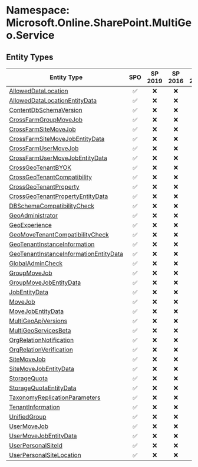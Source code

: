 # Namespace: Microsoft.Online.SharePoint.MultiGeo.Service

## Entity Types

Entity Type | SPO | SP 2019 | SP 2016 | SP 2013
----------|:---:|:-------:|:-------:|:-------:
[AllowedDataLocation](./EntityTypes/AllowedDataLocation.md) | ✅ | ❌ | ❌ | ❌
[AllowedDataLocationEntityData](./EntityTypes/AllowedDataLocationEntityData.md) | ✅ | ❌ | ❌ | ❌
[ContentDbSchemaVersion](./EntityTypes/ContentDbSchemaVersion.md) | ✅ | ❌ | ❌ | ❌
[CrossFarmGroupMoveJob](./EntityTypes/CrossFarmGroupMoveJob.md) | ✅ | ❌ | ❌ | ❌
[CrossFarmSiteMoveJob](./EntityTypes/CrossFarmSiteMoveJob.md) | ✅ | ❌ | ❌ | ❌
[CrossFarmSiteMoveJobEntityData](./EntityTypes/CrossFarmSiteMoveJobEntityData.md) | ✅ | ❌ | ❌ | ❌
[CrossFarmUserMoveJob](./EntityTypes/CrossFarmUserMoveJob.md) | ✅ | ❌ | ❌ | ❌
[CrossFarmUserMoveJobEntityData](./EntityTypes/CrossFarmUserMoveJobEntityData.md) | ✅ | ❌ | ❌ | ❌
[CrossGeoTenantBYOK](./EntityTypes/CrossGeoTenantBYOK.md) | ✅ | ❌ | ❌ | ❌
[CrossGeoTenantCompatibility](./EntityTypes/CrossGeoTenantCompatibility.md) | ✅ | ❌ | ❌ | ❌
[CrossGeoTenantProperty](./EntityTypes/CrossGeoTenantProperty.md) | ✅ | ❌ | ❌ | ❌
[CrossGeoTenantPropertyEntityData](./EntityTypes/CrossGeoTenantPropertyEntityData.md) | ✅ | ❌ | ❌ | ❌
[DBSchemaCompatibilityCheck](./EntityTypes/DBSchemaCompatibilityCheck.md) | ✅ | ❌ | ❌ | ❌
[GeoAdministrator](./EntityTypes/GeoAdministrator.md) | ✅ | ❌ | ❌ | ❌
[GeoExperience](./EntityTypes/GeoExperience.md) | ✅ | ❌ | ❌ | ❌
[GeoMoveTenantCompatibilityCheck](./EntityTypes/GeoMoveTenantCompatibilityCheck.md) | ✅ | ❌ | ❌ | ❌
[GeoTenantInstanceInformation](./EntityTypes/GeoTenantInstanceInformation.md) | ✅ | ❌ | ❌ | ❌
[GeoTenantInstanceInformationEntityData](./EntityTypes/GeoTenantInstanceInformationEntityData.md) | ✅ | ❌ | ❌ | ❌
[GlobalAdminCheck](./EntityTypes/GlobalAdminCheck.md) | ✅ | ❌ | ❌ | ❌
[GroupMoveJob](./EntityTypes/GroupMoveJob.md) | ✅ | ❌ | ❌ | ❌
[GroupMoveJobEntityData](./EntityTypes/GroupMoveJobEntityData.md) | ✅ | ❌ | ❌ | ❌
[JobEntityData](./EntityTypes/JobEntityData.md) | ✅ | ❌ | ❌ | ❌
[MoveJob](./EntityTypes/MoveJob.md) | ✅ | ❌ | ❌ | ❌
[MoveJobEntityData](./EntityTypes/MoveJobEntityData.md) | ✅ | ❌ | ❌ | ❌
[MultiGeoApiVersions](./EntityTypes/MultiGeoApiVersions.md) | ✅ | ❌ | ❌ | ❌
[MultiGeoServicesBeta](./EntityTypes/MultiGeoServicesBeta.md) | ✅ | ❌ | ❌ | ❌
[OrgRelationNotification](./EntityTypes/OrgRelationNotification.md) | ✅ | ❌ | ❌ | ❌
[OrgRelationVerification](./EntityTypes/OrgRelationVerification.md) | ✅ | ❌ | ❌ | ❌
[SiteMoveJob](./EntityTypes/SiteMoveJob.md) | ✅ | ❌ | ❌ | ❌
[SiteMoveJobEntityData](./EntityTypes/SiteMoveJobEntityData.md) | ✅ | ❌ | ❌ | ❌
[StorageQuota](./EntityTypes/StorageQuota.md) | ✅ | ❌ | ❌ | ❌
[StorageQuotaEntityData](./EntityTypes/StorageQuotaEntityData.md) | ✅ | ❌ | ❌ | ❌
[TaxonomyReplicationParameters](./EntityTypes/TaxonomyReplicationParameters.md) | ✅ | ❌ | ❌ | ❌
[TenantInformation](./EntityTypes/TenantInformation.md) | ✅ | ❌ | ❌ | ❌
[UnifiedGroup](./EntityTypes/UnifiedGroup.md) | ✅ | ❌ | ❌ | ❌
[UserMoveJob](./EntityTypes/UserMoveJob.md) | ✅ | ❌ | ❌ | ❌
[UserMoveJobEntityData](./EntityTypes/UserMoveJobEntityData.md) | ✅ | ❌ | ❌ | ❌
[UserPersonalSiteId](./EntityTypes/UserPersonalSiteId.md) | ✅ | ❌ | ❌ | ❌
[UserPersonalSiteLocation](./EntityTypes/UserPersonalSiteLocation.md) | ✅ | ❌ | ❌ | ❌
